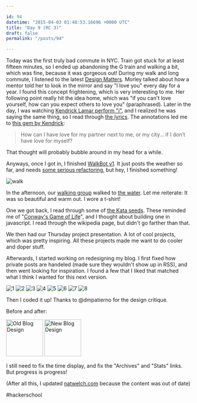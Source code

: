 ```yaml
---

id: 94
datetime: "2015-04-03 01:48:53.16696 +0000 UTC"
title: "Day 9 (RC 3)"
draft: false
permalink: "/posts/94"

---
```


Today was the first truly bad commute in NYC. Train got stuck for at least fifteen minutes, so I ended up abandoning the G train and walking a bit, which was fine, because it was gorgeous out! During my walk and long commute, I listened to the latest [Design Matters](http://designobserver.com/feature/morley/38833/). Morley talked about how a mentor told her to look in the mirror and say "I love you" every day for a year. I found this concept frightening, which is very interesting to me. Her following point really hit the idea home, which was "if you can't love yourself, how can you expect others to love you" (paraphrased). Later in the day, I was watching [Kendrick Lamar perform "i"](https://www.youtube.com/watch?v=sop2V_MREEI), and I realized he was saying the same thing, so I read through [the lyrics](http://genius.com/Kendrick-lamar-i-lyrics). The annotations led me to [this gem by Kendrick](http://genius.com/2339642):

 > How can I have love for my partner next to me, or my city… if I don’t have love for myself?
 
 That thought will probably bubble around in my head for a while.

Anyways, once I got in, I finished [WalkBot v1](https://github.com/icco/zulip-walkbot). It just posts the weather so far, and needs [some serious refactoring](https://github.com/icco/zulip-walkbot/pull/1), but hey, I finished something!
 
 ![walk](https://s3.amazonaws.com/f.cl.ly/items/1b3h3i3G1o08373N1L11/Screen%!S(MISSING)hot%!-(MISSING)04-02%!a(MISSING)t%!.(MISSING)34%!p(MISSING)ng)
 
In the afternoon, our [walking group](https://www.flickr.com/photos/icco/16392050104/) walked to [the water](https://www.flickr.com/photos/icco/16392049844/). Let me reiterate: It was so beautiful and warm out. I wore a t-shirt!

 One we got back, I read through some of [the Kata seeds](https://github.com/kata-seeds). These reminded me of "[Conway's Game of Life](https://en.wikipedia.org/wiki/Conway's_Game_of_Life)", and I thought about building one in javascript. I read through the wikipedia page, but didn't go farther than that.
 
 We then had our Thursday project presentation. A lot of cool projects, which was pretty inspiring. All these projects made me want to do cooler and doper stuff.
 
Afterwards, I started working on redesigning my blog. I first fixed how private posts are handeled (made sure they wouldn't show up in RSS), and then went looking for inspiration. I found a few that I liked that matched what I think I wanted for this next version.

![1](https://s3.amazonaws.com/f.cl.ly/items/2s3Y3z3U3Q1N2c082j3T/Screen%!S(MISSING)hot%!-(MISSING)04-02%!a(MISSING)t%!.(MISSING)45%!p(MISSING)ng) ![2](https://s3.amazonaws.com/f.cl.ly/items/1k1z2n3z1r1X3l0T1X2V/Screen%!S(MISSING)hot%!-(MISSING)04-02%!a(MISSING)t%!.(MISSING)11%!p(MISSING)ng) ![3](https://s3.amazonaws.com/f.cl.ly/items/4401313o0O3w1U1j3J0G/Screen%!S(MISSING)hot%!-(MISSING)04-02%!a(MISSING)t%!.(MISSING)53%!p(MISSING)ng) ![4](https://s3.amazonaws.com/f.cl.ly/items/2G133v0n1J003R1c280X/Screen%!S(MISSING)hot%!-(MISSING)04-02%!a(MISSING)t%!.(MISSING)47%!p(MISSING)ng) ![5](https://s3.amazonaws.com/f.cl.ly/items/1G2k0I3l2u031d1I2x2C/Screen%!S(MISSING)hot%!-(MISSING)04-02%!a(MISSING)t%!.(MISSING)34%!p(MISSING)ng) ![6](https://s3.amazonaws.com/f.cl.ly/items/3K2Y1043161W453H0f2E/Screen%!S(MISSING)hot%!-(MISSING)04-02%!a(MISSING)t%!.(MISSING)56%!p(MISSING)ng) ![7](https://s3.amazonaws.com/f.cl.ly/items/0c0o0k0Z0l1X1G0F1G3N/Screen%!S(MISSING)hot%!-(MISSING)04-02%!a(MISSING)t%!.(MISSING)50%!p(MISSING)ng) ![8](https://s3.amazonaws.com/f.cl.ly/items/271Y1e0q3T071P0I1N3j/Screen%!S(MISSING)hot%!-(MISSING)04-02%!a(MISSING)t%!.(MISSING)35%!p(MISSING)ng)

Then I coded it up! Thanks to @dmpatierno for the design critique.

Before and after:

<a href="https://www.flickr.com/photos/icco/16392844844/sizes/o/" title="Old Blog Design by Nat Welch, on Flickr"><img src="https://farm8.staticflickr.com/7595/16392844844_b6432d4efb_s.jpg" width="100" height="100" alt="Old Blog Design"></a> <a href="https://www.flickr.com/photos/icco/16807854087/sizes/o/" title="New Blog Design by Nat Welch, on Flickr"><img src="https://farm8.staticflickr.com/7634/16807854087_28705424f8_s.jpg" width="100" height="100" alt="New Blog Design"></a>

I still need to fix the time display, and fix the "Archives" and "Stats" links. But progress is progress!

(After all this, I updated [natwelch.com](http://natwelch.com) because the content was out of date)

#hackerschool
